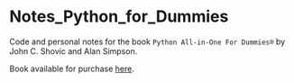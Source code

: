 # Notes_Python_for_Dummies
Code and personal notes for the book `Python All-in-One For Dummies®` by John C. Shovic and Alan Simpson.

Book available for purchase [here](https://www.amazon.com/Python-All-One-Dummies-Computer-dp-1119787602/dp/1119787602/ref=dp_ob_title_bk).
